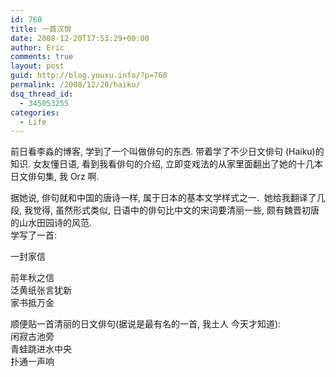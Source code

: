 ```yaml
---
id: 760
title: 一首汉俳
date: 2008-12-20T17:53:29+00:00
author: Eric
comments: true
layout: post
guid: http://blog.youxu.info/?p=760
permalink: /2008/12/20/haiku/
dsq_thread_id:
  - 345053255
categories:
  - Life
---
```

<div>
  前日看李淼的博客, 学到了一个叫做俳句的东西. 带着学了不少日文俳句 (Haiku)的知识. 女友懂日语, 看到我看俳句的介绍, 立即变戏法的从家里面翻出了她的十几本日文俳句集, 我 Orz 啊.  </p>
</div>

<div>
  据她说, 俳句就和中国的唐诗一样, 属于日本的基本文学样式之一.  她给我翻译了几段, 我觉得, 虽然形式类似, 日语中的俳句比中文的宋词要清丽一些, 颇有魏晋初唐的山水田园诗的风范. 
</div>

<div>
  学写了一首:    </p> 
  
  <p>
    一封家信
  </p>
  
  <p>
    前年秋之信<br /> 泛黄纸张言犹新<br /> 家书抵万金
  </p>
</div>

<div>
  顺便贴一首清丽的日文俳句(据说是最有名的一首, 我土人 今天才知道):
</div>

<div>
  闲寂古池旁
</div>

<div>
  青蛙跳进水中央
</div>

<div>
  扑通一声响
</div>